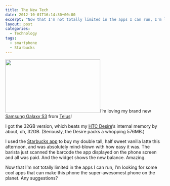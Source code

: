 ```yaml
---
title: The New Tech
date: 2012-10-01T16:14:30+00:00
excerpt: "Now that I'm not totally limited in the apps I can run, I'm looking for some cool apps that can make this phone the super-awesomest phone on the planet. Any suggestions?"
layout: post
categories:
  - Technology
tags:
  - smartphone
  - Starbucks
---
```

<a href="https://dv8b8dkxht4vb.cloudfront.net/img/Samsung_Galaxy_S3_review_01-580-100.jpg" data-fslightbox="lightbox"><img class="alignright size-medium wp-image-3370" title="Samsung Galaxy S3" src="https://dv8b8dkxht4vb.cloudfront.net/img/Samsung_Galaxy_S3_review_01-580-100-300x168.jpg" alt="" width="300" height="168" srcset="https://dv8b8dkxht4vb.cloudfront.net/img/Samsung_Galaxy_S3_review_01-580-100-300x168.jpg 300w, https://dv8b8dkxht4vb.cloudfront.net/img/Samsung_Galaxy_S3_review_01-580-100-500x281.jpg 500w, https://dv8b8dkxht4vb.cloudfront.net/img/Samsung_Galaxy_S3_review_01-580-100.jpg 580w" sizes="(max-width: 300px) 100vw, 300px" /></a>I&#8217;m loving my brand new [Samsung Galaxy S3](http://www.samsung.com/global/galaxys3/) from [Telus](http://www.telus.com/en/sk/index.jsp)!

I got the 32GB version, which beats my [HTC Desire](http://www.gsmarena.com/htc_desire-3077.php)&#8216;s internal memory by about, oh, 32GB. (Seriously, the Desire packs a whopping 576MB.)

I used the [Starbucks app](http://www.starbucks.ca/coffeehouse/mobile-apps/mystarbucks-android-app) to buy my double tall, half sweet vanilla latte this afternoon, and was absolutely mind-blown with how easy it was. The barista just scanned the barcode the app displayed on the phone screen and all was paid. And the widget shows the new balance. Amazing.

Now that I&#8217;m not totally limited in the apps I can run, I&#8217;m looking for some cool apps that can make this phone the super-awesomest phone on the planet. Any suggestions?
